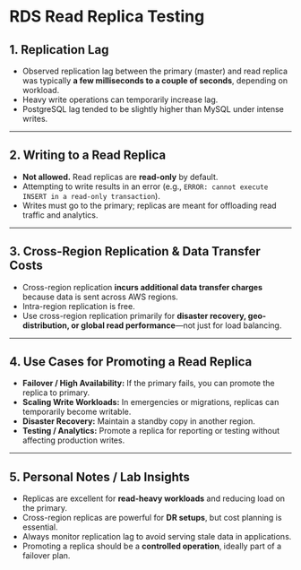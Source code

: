# RDS Read Replica Testing

## 1. Replication Lag

- Observed replication lag between the primary (master) and read replica was typically **a few milliseconds to a couple of seconds**, depending on workload.  
- Heavy write operations can temporarily increase lag.  
- PostgreSQL lag tended to be slightly higher than MySQL under intense writes.

---

## 2. Writing to a Read Replica

- **Not allowed.** Read replicas are **read-only** by default.  
- Attempting to write results in an error (e.g., `ERROR: cannot execute INSERT in a read-only transaction`).  
- Writes must go to the primary; replicas are meant for offloading read traffic and analytics.

---

## 3. Cross-Region Replication & Data Transfer Costs

- Cross-region replication **incurs additional data transfer charges** because data is sent across AWS regions.  
- Intra-region replication is free.  
- Use cross-region replication primarily for **disaster recovery, geo-distribution, or global read performance**—not just for load balancing.

---

## 4. Use Cases for Promoting a Read Replica

- **Failover / High Availability:** If the primary fails, you can promote the replica to primary.  
- **Scaling Write Workloads:** In emergencies or migrations, replicas can temporarily become writable.  
- **Disaster Recovery:** Maintain a standby copy in another region.  
- **Testing / Analytics:** Promote a replica for reporting or testing without affecting production writes.

---

## 5. Personal Notes / Lab Insights

- Replicas are excellent for **read-heavy workloads** and reducing load on the primary.  
- Cross-region replicas are powerful for **DR setups**, but cost planning is essential.  
- Always monitor replication lag to avoid serving stale data in applications.  
- Promoting a replica should be a **controlled operation**, ideally part of a failover plan.

